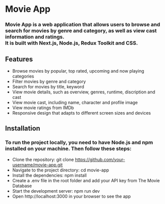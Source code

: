 # Movie App
### Movie App is a web application that allows users to browse and search for movies by genre and category, as well as view cast information and ratings. <br/>It is built with Next.js, Node.js, Redux Toolkit and CSS.

## Features
- Browse movies by popular, top rated, upcoming and now playing categories
- Filter movies by genre and category
- Search for movies by title, keyword
- View movie details, such as overview, genres, runtime, discription and cast
- View movie cast, including name, character and profile image
- View movie ratings from IMDb
- Responsive design that adapts to different screen sizes and devices

## Installation
### To run the project locally, you need to have Node.js and npm installed on your machine. Then follow these steps:

- Clone the repository: git clone https://github.com/your-username/movie-app.git
- Navigate to the project directory: cd movie-app
- Install the dependencies: npm install
- Create a .env file in the root folder and add your API key from The Movie Database
- Start the development server: npm run dev
- Open http://localhost:3000 in your browser to see the app


